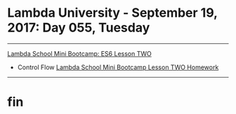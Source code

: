 # Lambda University - September 19, 2017: Day 055, Tuesday
***
[Lambda School Mini Bootcamp: ES6 Lesson TWO](https://youtu.be/G3RLVWzuSts)
- Control Flow
[Lambda School Mini Bootcamp Lesson TWO Homework](https://repl.it/student/classrooms/30706)
***
# fin
